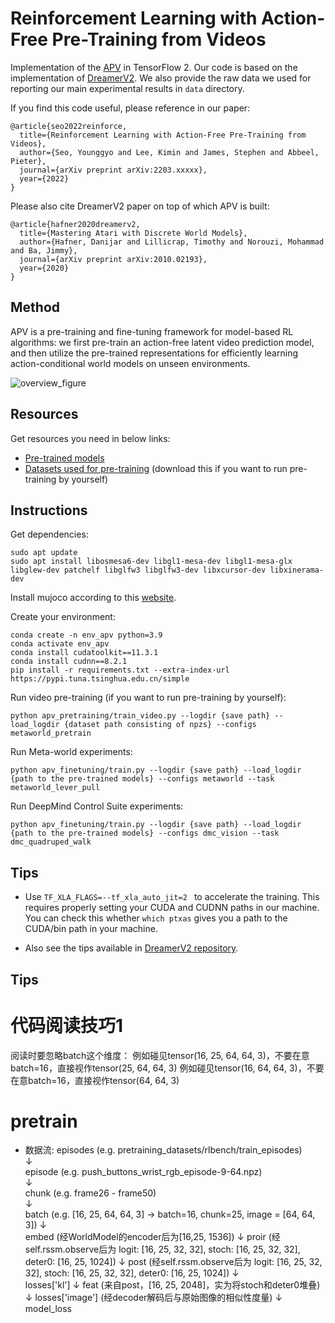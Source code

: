 # Reinforcement Learning with Action-Free Pre-Training from Videos

Implementation of the [APV](https://arxiv.org/abs/2203.13880) in TensorFlow 2. Our code is based on the implementation of [DreamerV2](https://github.com/danijar/dreamerv2). We also provide the raw data we used for reporting our main experimental results in `data` directory.

If you find this code useful, please reference in our paper:

```
@article{seo2022reinforce,
  title={Reinforcement Learning with Action-Free Pre-Training from Videos},
  author={Seo, Younggyo and Lee, Kimin and James, Stephen and Abbeel, Pieter},
  journal={arXiv preprint arXiv:2203.xxxxx},
  year={2022}
}
```

Please also cite DreamerV2 paper on top of which APV is built:

```
@article{hafner2020dreamerv2,
  title={Mastering Atari with Discrete World Models},
  author={Hafner, Danijar and Lillicrap, Timothy and Norouzi, Mohammad and Ba, Jimmy},
  journal={arXiv preprint arXiv:2010.02193},
  year={2020}
}
```

## Method
APV is a pre-training and fine-tuning framework for model-based RL algorithms: we first pre-train an action-free latent video prediction model, and then utilize the pre-trained representations for efficiently learning action-conditional world models on unseen environments.

![overview_figure](figures/overview.png)


## Resources

Get resources you need in below links:
- [Pre-trained models](https://drive.google.com/drive/folders/1cDjLreFqw-LCJ48Bt80Dh1Ypo1LHqWP1)
- [Datasets used for pre-training](https://drive.google.com/drive/folders/1Qk9fvC1OGxrbVFGm0zrPmAmV8lu4_l8D) (download this if you want to run pre-training by yourself)


## Instructions

Get dependencies:
```
sudo apt update
sudo apt install libosmesa6-dev libgl1-mesa-dev libgl1-mesa-glx libglew-dev patchelf libglfw3 libglfw3-dev libxcursor-dev libxinerama-dev
```

Install mujoco according to this [website](https://zhuanlan.zhihu.com/p/352304615).

Create your environment:
```
conda create -n env_apv python=3.9
conda activate env_apv
conda install cudatoolkit==11.3.1
conda install cudnn==8.2.1
pip install -r requirements.txt --extra-index-url https://pypi.tuna.tsinghua.edu.cn/simple
```

Run video pre-training (if you want to run pre-training by yourself):

```
python apv_pretraining/train_video.py --logdir {save path} --load_logdir {dataset path consisting of npzs} --configs metaworld_pretrain
```

Run Meta-world experiments:

```
python apv_finetuning/train.py --logdir {save path} --load_logdir {path to the pre-trained models} --configs metaworld --task metaworld_lever_pull
```

Run DeepMind Control Suite experiments:

```
python apv_finetuning/train.py --logdir {save path} --load_logdir {path to the pre-trained models} --configs dmc_vision --task dmc_quadruped_walk
```

## Tips

- Use `TF_XLA_FLAGS=--tf_xla_auto_jit=2 ` to accelerate the training. This requires properly setting your CUDA and CUDNN paths in our machine. You can check this whether `which ptxas` gives you a path to the CUDA/bin path in your machine.

- Also see the tips available in [DreamerV2 repository](https://github.com/danijar/dreamerv2/blob/main/README.md#tips).


## Tips

# 代码阅读技巧1
阅读时要忽略batch这个维度：
例如碰见tensor(16, 25, 64, 64, 3)，不要在意batch=16，直接视作tensor(25, 64, 64, 3)
例如碰见tensor(16, 64, 64, 3)，不要在意batch=16，直接视作tensor(64, 64, 3)

# pretrain
- 数据流: 
episodes (e.g. pretraining_datasets/rlbench/train_episodes)  
↓  
episode (e.g. push_buttons_wrist_rgb_episode-9-64.npz)  
↓  
chunk (e.g. frame26 - frame50)  
↓  
batch (e.g. [16, 25, 64, 64, 3] -> batch=16, chunk=25, image = [64, 64, 3])
↓  
embed (经WorldModel的encoder后为[16,25, 1536])
↓
proir (经self.rssm.observe后为 logit: [16, 25, 32, 32], stoch: [16, 25, 32, 32], deter0: [16, 25, 1024])
↓
post (经self.rssm.observe后为  logit: [16, 25, 32, 32], stoch: [16, 25, 32, 32], deter0: [16, 25, 1024])
↓             
losses['kl']
↓
feat (来自post，[16, 25, 2048]，实为将stoch和deter0堆叠)
↓
losses['image'] (经decoder解码后与原始图像的相似性度量)
↓
model_loss
